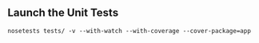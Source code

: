 

## Launch the Unit Tests

```
nosetests tests/ -v --with-watch --with-coverage --cover-package=app
```
